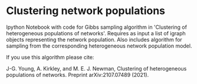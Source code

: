 # Clustering network populations
Ipython Notebook with code for Gibbs sampling algorithm in 'Clustering of heterogeneous populations of networks'. Requires as input a list of igraph objects representing the network population. Also includes algorithm for sampling from the corresponding heterogeneous network population model.

If you use this algorithm please cite:

J-G. Young, A. Kirkley, and M. E. J. Newman, Clustering of heterogeneous populations of networks. Preprint arXiv:2107.07489 (2021).
